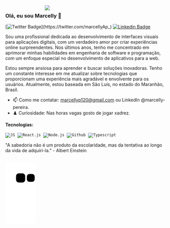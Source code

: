 <img align="right" src="https://github.com/GisellyPereira/GisellyPereira/assets/116305443/38458bc2-5d1e-453f-83fb-7ccbbdf7ed92" width="380"  />

### Olá, eu sou Marcelly 👋 
 [![Twitter Badge](https://img.shields.io/badge/-@marcellyAp_-4B0082?style=flat-square&labelColor=4B0082&logo=twitter&logoColor=white&link=https://twitter.com/marcellyAp_)](https://twitter.com/marcellyAp_) [![Linkedin Badge](https://img.shields.io/badge/-Marcelly%20Pereira-4B0082?style=flat-square&logo=Linkedin&logoColor=white&link=https://www.linkedin.com/in/marcelly-pereira/)](https://www.linkedin.com/in/marcelly-pereira/)


Sou uma profissional dedicada ao desenvolvimento de interfaces visuais para aplicações digitais, com um verdadeiro amor por criar experiências online surpreendentes. Nos últimos anos, tenho me concentrado em aprimorar minhas habilidades em engenharia de software e programação, com um enfoque especial no desenvolvimento de aplicativos para a web.

Estou sempre ansiosa para aprender e buscar soluções inovadoras. Tenho um constante interesse em me atualizar sobre tecnologias que proporcionam uma experiência mais agradável e envolvente para os usuários. Atualmente, estou baseada em São Luís, no estado do Maranhão, Brasil.

- 📫 Como me contatar: marcellyp120@gmail.com ou LinkedIn @marcelly-pereira.
- ♟️ Curiosidade: Nas horas vagas gosto de jogar xadrez.


 **Tecnologias:**
<p align="left">
  <code><img src="https://user-images.githubusercontent.com/51785898/91357834-3eb8df00-e7c8-11ea-9936-0ce666ac2a11.png" alt="JS" width="38" height="38"/></code>&nbsp;
  <code><img src="https://user-images.githubusercontent.com/51785898/91357843-411b3900-e7c8-11ea-8161-3e8191a6cde2.png" alt="React.js" width="45" height="38"/></code>&nbsp;
  <code><img src="http://abneroliveira.eti.br/wp-content/uploads/2020/01/nodejs-logo-png-node-js-development-296.png" alt="Node.js" width="38" height="38"/></code>&nbsp; 
  <code><img src="https://user-images.githubusercontent.com/51785898/91358353-0cf44800-e7c9-11ea-9a54-0a988aa2837c.png" alt="Github" width="38" height="38"/></code>&nbsp;
  <code><img src="https://user-images.githubusercontent.com/51785898/91358426-3319e800-e7c9-11ea-9df0-b5a207cecfce.png" alt="Typescript" width="38" height="38"/></code>&nbsp;
 </p>
 
 
 "A sabedoria não é um produto da escolaridade, mas da tentativa ao longo da vida de adquiri-la." - Albert Einstein
   

   
  
##

![snake gif](https://github.com/GisellyPereira/GisellyPereira/blob/output/github-contribution-grid-snake.svg)
  
